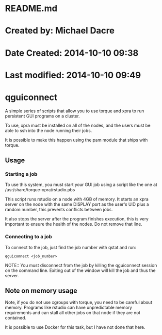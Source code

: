 #  README.md
# 
#  Created by:    Michael Dacre
#  Date Created:  2014-10-10 09:38
#  Last modified: 2014-10-10 09:49
#

qguiconnect
===========
A simple series of scripts that allow you to use
torque and xpra to run persistent GUI programs on 
a cluster.

To use, xpra must be installed on all of the nodes, 
and the users must be able to ssh into the node running
their jobs.

It is possible to make this happen using the pam module
that ships with torque.

Usage
-----

### Starting a job
To use this system, you must start your GUI job using a 
script like the one at /usr/share/torque-xpra/rstudio.pbs

This script runs rstudio on a node with 4GB of memory. It 
starts an xpra server on the node with the same DISPLAY port
as the user's UID plus a random number, this prevents 
conflicts between jobs.

It also stops the server after the program finishes execution,
this is very important to ensure the health of the nodes. Do
not remove that line.

### Connecting to a job
To connect to the job, just find the job number with qstat 
and run:

    qguiconnect <job_number>

NOTE:: You must disconnect from the job by killing the 
qguiconnect session on the command line. Exiting out of the 
window will kill the job and thus the server.

Note on memory usage
--------------------
Note, if you do not use cgroups with torque, you need to be 
careful about memory. Programs like rstudio can have unpredictable 
memory requirements and can stall all other jobs on that node 
if they are not contained.

It is possible to use Docker for this task, but I have not
done that here.

